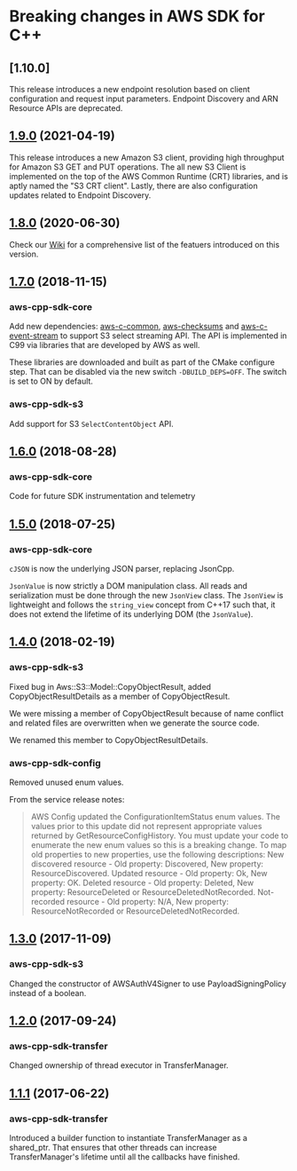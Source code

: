 # Breaking changes in AWS SDK for C++

## [1.10.0]
This release introduces a new endpoint resolution based on client configuration and request input parameters. Endpoint Discovery and ARN Resource APIs are deprecated.

## [1.9.0](https://github.com/aws/aws-sdk-cpp/tree/1.9.0) (2021-04-19)
This release introduces a new Amazon S3 client, providing high throughput for Amazon S3 GET and PUT operations. The all new S3 Client is implemented on the top of the AWS Common Runtime (CRT) libraries, and is aptly named the "S3 CRT client". Lastly, there are also configuration updates related to Endpoint Discovery.

## [1.8.0](https://github.com/aws/aws-sdk-cpp/tree/1.8.0) (2020-06-30)
Check our [Wiki](https://github.com/aws/aws-sdk-cpp/wiki/What’s-New-in-AWS-SDK-for-CPP-Version-1.8) for a comprehensive list of the featuers introduced on this version.

## [1.7.0](https://github.com/aws/aws-sdk-cpp/tree/1.7.0) (2018-11-15)

### aws-cpp-sdk-core
Add new dependencies: [aws-c-common](https://github.com/awslabs/aws-c-common), [aws-checksums](https://github.com/awslabs/aws-checksums) and [aws-c-event-stream](https://github.com/awslabs/aws-c-event-stream) to support S3 select streaming API. The API is implemented in C99 via libraries that are developed by AWS as well.

These libraries are downloaded and built as part of the CMake configure step. That can be disabled via the new switch `-DBUILD_DEPS=OFF`. The switch is set to ON by default.

### aws-cpp-sdk-s3
Add support for S3 `SelectContentObject` API.

## [1.6.0](https://github.com/aws/aws-sdk-cpp/tree/1.6.0) (2018-08-28)

### aws-cpp-sdk-core

Code for future SDK instrumentation and telemetry

## [1.5.0](https://github.com/aws/aws-sdk-cpp/tree/1.5.0) (2018-07-25)

### aws-cpp-sdk-core

`cJSON` is now the underlying JSON parser, replacing JsonCpp.

`JsonValue` is now strictly a DOM manipulation class. All reads and serialization must be done through the new
`JsonView` class. The `JsonView` is lightweight and follows the `string_view` concept from C++17 such that, it does not
extend the lifetime of its underlying DOM (the `JsonValue`).

## [1.4.0](https://github.com/aws/aws-sdk-cpp/tree/1.4.0) (2018-02-19)

### aws-cpp-sdk-s3

Fixed bug in Aws::S3::Model::CopyObjectResult, added CopyObjectResultDetails as a member of CopyObjectResult.

We were missing a member of CopyObjectResult because of name conflict and related files are overwritten when we generate the source code.

We renamed this member to CopyObjectResultDetails.

### aws-cpp-sdk-config

Removed unused enum values.

From the service release notes:
> AWS Config updated the ConfigurationItemStatus enum values. The values prior to this update did not represent appropriate values returned by GetResourceConfigHistory. You must update your code to enumerate the new enum values so this is a breaking change. To map old properties to new properties, use the following descriptions: New discovered resource - Old property: Discovered, New property: ResourceDiscovered. Updated resource - Old property: Ok, New property: OK. Deleted resource - Old property: Deleted, New property: ResourceDeleted or ResourceDeletedNotRecorded. Not-recorded resource - Old property: N/A, New property: ResourceNotRecorded or ResourceDeletedNotRecorded.


## [1.3.0](https://github.com/aws/aws-sdk-cpp/tree/1.3.0) (2017-11-09)

### aws-cpp-sdk-s3

Changed the constructor of AWSAuthV4Signer to use PayloadSigningPolicy instead of a boolean.


## [1.2.0](https://github.com/aws/aws-sdk-cpp/tree/1.2.0) (2017-09-24)

### aws-cpp-sdk-transfer

Changed ownership of thread executor in TransferManager.


## [1.1.1](https://github.com/aws/aws-sdk-cpp/tree/1.1.1) (2017-06-22)

### aws-cpp-sdk-transfer

Introduced a builder function to instantiate TransferManager
as a shared_ptr. That ensures that other threads can increase
TransferManager's lifetime until all the callbacks have finished.
